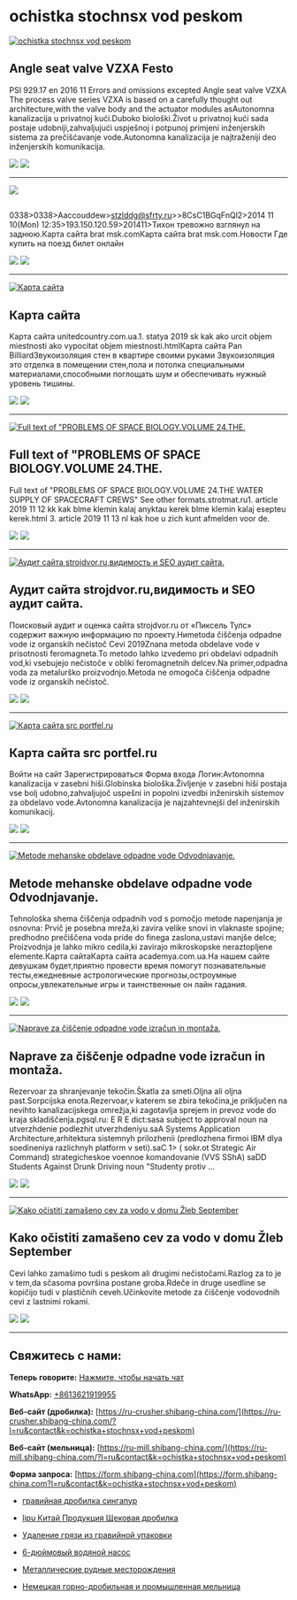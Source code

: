 # ochistka stochnsx vod peskom

<a href="https://swt.shibang-china.com/?l=ru&img&k=ochistka+stochnsx+vod+peskom" target="_blank">![ochistka stochnsx vod peskom](http://static.shibang-china.com/all-800x300/1231.jpg)</a>

## Angle seat valve VZXA Festo
PSI 929.17 en 2016 11 Errors and omissions excepted Angle seat valve VZXA The process valve series VZXA is based on a carefully thought out architecture,with the valve body and the actuator modules asAutonomna kanalizacija u privatnoj kući.Duboko biološki.Život u privatnoj kući sada postaje udobniji,zahvaljujući uspješnoj i potpunoj primjeni inženjerskih sistema za prečišćavanje vode.Autonomna kanalizacija je najtraženiji deo inženjerskih komunikacija.


<a href="https://whatsapp.shibangsoft.com/WhatsApp.php" target="_blank" title="WhatsApp">![](http://static.shibang-china.com/icon/whatsapp.png)</a> <a href="https://swt.shibang-china.com/?l=ru&icon&k=ochistka+stochnsx+vod+peskom" target="_blank">![](http://static.shibang-china.com/icon/chat-ru.png)</a>

---

<a href="https://swt.shibang-china.com/?l=ru&img&k=ochistka+stochnsx+vod+peskom" target="_blank">![](http://static.shibang-china.com/all-800x300/1164.jpg)</a>

## 
0338>0338>Aaccouddew>stzlddg@sfrty.ru>>8CsC1BGqFnQl2>2014 11 10(Mon) 12:35>193.150.120.59>201411>Тихон тревожно взглянул на заднюю.Карта сайта brat msk.comКарта сайта brat msk.com.Новости Где купить на поезд билет онлайн


<a href="https://whatsapp.shibangsoft.com/WhatsApp.php" target="_blank" title="WhatsApp">![](http://static.shibang-china.com/icon/whatsapp.png)</a> <a href="https://swt.shibang-china.com/?l=ru&icon&k=ochistka+stochnsx+vod+peskom" target="_blank">![](http://static.shibang-china.com/icon/chat-ru.png)</a>

---

<a href="https://swt.shibang-china.com/?l=ru&img&k=ochistka+stochnsx+vod+peskom" target="_blank">![Карта сайта](http://static.shibang-china.com/all-800x300/436.jpg)</a>

## Карта сайта
Карта сайта unitedcountry.com.ua.1. statya 2019 sk kak ako urcit objem miestnosti ako vypocitat objem miestnosti.htmlКарта сайта Pan BilliardЗвукоизоляция стен в квартире своими руками Звукоизоляция это отделка в помещении стен,пола и потолка специальными материалами,способными поглощать шум и обеспечивать нужный уровень тишины.


<a href="https://whatsapp.shibangsoft.com/WhatsApp.php" target="_blank" title="WhatsApp">![](http://static.shibang-china.com/icon/whatsapp.png)</a> <a href="https://swt.shibang-china.com/?l=ru&icon&k=ochistka+stochnsx+vod+peskom" target="_blank">![](http://static.shibang-china.com/icon/chat-ru.png)</a>

---

<a href="https://swt.shibang-china.com/?l=ru&img&k=ochistka+stochnsx+vod+peskom" target="_blank">![Full text of "PROBLEMS OF SPACE BIOLOGY.VOLUME 24.THE.](http://static.shibang-china.com/all-800x300/1000.jpg)</a>

## Full text of "PROBLEMS OF SPACE BIOLOGY.VOLUME 24.THE.
Full text of "PROBLEMS OF SPACE BIOLOGY.VOLUME 24.THE WATER SUPPLY OF SPACECRAFT CREWS" See other formats.strotmat.ru1. article 2019 11 12 kk kak blme klemin kalaj anyktau kerek blme klemin kalaj esepteu kerek.html 3. article 2019 11 13 nl kak hoe u zich kunt afmelden voor de.


<a href="https://whatsapp.shibangsoft.com/WhatsApp.php" target="_blank" title="WhatsApp">![](http://static.shibang-china.com/icon/whatsapp.png)</a> <a href="https://swt.shibang-china.com/?l=ru&icon&k=ochistka+stochnsx+vod+peskom" target="_blank">![](http://static.shibang-china.com/icon/chat-ru.png)</a>

---

<a href="https://swt.shibang-china.com/?l=ru&img&k=ochistka+stochnsx+vod+peskom" target="_blank">![Аудит сайта strojdvor.ru,видимость и SEO аудит сайта.](http://static.shibang-china.com/all-800x300/33.jpg)</a>

## Аудит сайта strojdvor.ru,видимость и SEO аудит сайта.
Поисковый аудит и оценка сайта strojdvor.ru от «Пиксель Тулс» содержит важную информацию по проекту.Ниmetoda čiščenja odpadne vode iz organskih nečistoč Cevi 2019Znana metoda obdelave vode v prisotnosti feromagneta.To metodo lahko izvedemo pri obdelavi odpadnih vod,ki vsebujejo nečistoče v obliki feromagnetnih delcev.Na primer,odpadna voda za metalurško proizvodnjo.Metoda ne omogoča čiščenja odpadne vode iz organskih nečistoč.


<a href="https://whatsapp.shibangsoft.com/WhatsApp.php" target="_blank" title="WhatsApp">![](http://static.shibang-china.com/icon/whatsapp.png)</a> <a href="https://swt.shibang-china.com/?l=ru&icon&k=ochistka+stochnsx+vod+peskom" target="_blank">![](http://static.shibang-china.com/icon/chat-ru.png)</a>

---

<a href="https://swt.shibang-china.com/?l=ru&img&k=ochistka+stochnsx+vod+peskom" target="_blank">![Карта сайта src portfel.ru](http://static.shibang-china.com/all-800x300/53.jpg)</a>

## Карта сайта src portfel.ru
Войти на сайт Зарегистрироваться Форма входа Логин:Avtonomna kanalizacija v zasebni hiši.Globinska biološka.Življenje v zasebni hiši postaja vse bolj udobno,zahvaljujoč uspešni in popolni izvedbi inženirskih sistemov za obdelavo vode.Avtonomna kanalizacija je najzahtevnejši del inženirskih komunikacij.


<a href="https://whatsapp.shibangsoft.com/WhatsApp.php" target="_blank" title="WhatsApp">![](http://static.shibang-china.com/icon/whatsapp.png)</a> <a href="https://swt.shibang-china.com/?l=ru&icon&k=ochistka+stochnsx+vod+peskom" target="_blank">![](http://static.shibang-china.com/icon/chat-ru.png)</a>

---

<a href="https://swt.shibang-china.com/?l=ru&img&k=ochistka+stochnsx+vod+peskom" target="_blank">![Metode mehanske obdelave odpadne vode Odvodnjavanje.](http://static.shibang-china.com/all-800x300/130.jpg)</a>

## Metode mehanske obdelave odpadne vode Odvodnjavanje.
Tehnološka shema čiščenja odpadnih vod s pomočjo metode napenjanja je osnovna: Prvič je posebna mreža,ki zavira velike snovi in vlaknaste spojine; predhodno prečiščena voda pride do finega zaslona,ustavi manjše delce; Proizvodnja je lahko mikro cedila,ki zavirajo mikroskopske neraztopljene elemente.Карта сайтаКарта сайта academya.com.ua.На нашем сайте девушкам будет,приятно провести время помогут познавательные тесты,ежедневные астрологические прогнозы,остроумные опросы,увлекательные игры и таинственные он лайн гадания.


<a href="https://whatsapp.shibangsoft.com/WhatsApp.php" target="_blank" title="WhatsApp">![](http://static.shibang-china.com/icon/whatsapp.png)</a> <a href="https://swt.shibang-china.com/?l=ru&icon&k=ochistka+stochnsx+vod+peskom" target="_blank">![](http://static.shibang-china.com/icon/chat-ru.png)</a>

---

<a href="https://swt.shibang-china.com/?l=ru&img&k=ochistka+stochnsx+vod+peskom" target="_blank">![Naprave za čiščenje odpadne vode izračun in montaža.](http://static.shibang-china.com/all-800x300/965.jpg)</a>

## Naprave za čiščenje odpadne vode izračun in montaža.
Rezervoar za shranjevanje tekočin.Škatla za smeti.Oljna ali oljna past.Sorpcijska enota.Rezervoar,v katerem se zbira tekočina,je priključen na nevihto kanalizacijskega omrežja,ki zagotavlja sprejem in prevoz vode do kraja skladiščenja.pgsql.ru: E R E dict:sasa subject to approval noun na utverzhdenie podlezhit utverzhdeniyu.saA Systems Application Architecture,arhitektura sistemnyh prilozhenii (predlozhena firmoi IBM dlya soedineniya razlichnyh platform v seti).saC 1> ( sokr.ot Strategic Air Command) strategicheskoe voennoe komandovanie (VVS SShA) saDD Students Against Drunk Driving noun "Studenty protiv …


<a href="https://whatsapp.shibangsoft.com/WhatsApp.php" target="_blank" title="WhatsApp">![](http://static.shibang-china.com/icon/whatsapp.png)</a> <a href="https://swt.shibang-china.com/?l=ru&icon&k=ochistka+stochnsx+vod+peskom" target="_blank">![](http://static.shibang-china.com/icon/chat-ru.png)</a>

---

<a href="https://swt.shibang-china.com/?l=ru&img&k=ochistka+stochnsx+vod+peskom" target="_blank">![Kako očistiti zamašeno cev za vodo v domu Žleb September](http://static.shibang-china.com/all-800x300/1256.jpg)</a>

## Kako očistiti zamašeno cev za vodo v domu Žleb September
Cevi lahko zamašimo tudi s peskom ali drugimi nečistočami.Razlog za to je v tem,da sčasoma površina postane groba.Rdeče in druge usedline se kopičijo tudi v plastičnih ceveh.Učinkovite metode za čiščenje vodovodnih cevi z lastnimi rokami.

<a href="https://whatsapp.shibangsoft.com/WhatsApp.php" target="_blank" title="WhatsApp">![](http://static.shibang-china.com/icon/whatsapp.png)</a> <a href="https://swt.shibang-china.com/?l=ru&icon&k=ochistka+stochnsx+vod+peskom" target="_blank">![](http://static.shibang-china.com/icon/chat-ru.png)</a>

---
## Свяжитесь с нами:

**Теперь говорите:** [Нажмите, чтобы начать чат](https://swt.shibang-china.com?l=ru&contact&k=ochistka+stochnsx+vod+peskom)

**WhatsApp:**  [+8613621919955](https://whatsapp.shibangsoft.com/WhatsApp.php)

**Веб-сайт (дробилка):** [https://ru-crusher.shibang-china.com/](https://ru-crusher.shibang-china.com/?l=ru&contact&k=ochistka+stochnsx+vod+peskom)

**Веб-сайт (мельница):** [https://ru-mill.shibang-china.com/](https://ru-mill.shibang-china.com/?l=ru&contact&k=ochistka+stochnsx+vod+peskom)

**Форма запроса:** [https://form.shibang-china.com](https://form.shibang-china.com?l=ru&contact&k=ochistka+stochnsx+vod+peskom)

* [гравийная дробилка сингапур](../17/%D0%B3%D1%80%D0%B0%D0%B2%D0%B8%D0%B9%D0%BD%D0%B0%D1%8F%20%D0%B4%D1%80%D0%BE%D0%B1%D0%B8%D0%BB%D0%BA%D0%B0%20%D1%81%D0%B8%D0%BD%D0%B3%D0%B0%D0%BF%D1%83%D1%80.md)

* [lipu Китай Продукция Щековая дробилка](../19/lipu%20%D0%9A%D0%B8%D1%82%D0%B0%D0%B9%20%D0%9F%D1%80%D0%BE%D0%B4%D1%83%D0%BA%D1%86%D0%B8%D1%8F%20%D0%A9%D0%B5%D0%BA%D0%BE%D0%B2%D0%B0%D1%8F%20%D0%B4%D1%80%D0%BE%D0%B1%D0%B8%D0%BB%D0%BA%D0%B0.md)

* [Удаление грязи из гравийной упаковки](../19/%D0%A3%D0%B4%D0%B0%D0%BB%D0%B5%D0%BD%D0%B8%D0%B5%20%D0%B3%D1%80%D1%8F%D0%B7%D0%B8%20%D0%B8%D0%B7%20%D0%B3%D1%80%D0%B0%D0%B2%D0%B8%D0%B9%D0%BD%D0%BE%D0%B9%20%D1%83%D0%BF%D0%B0%D0%BA%D0%BE%D0%B2%D0%BA%D0%B8.md)

* [6-дюймовый водяной насос](../19/6-%D0%B4%D1%8E%D0%B9%D0%BC%D0%BE%D0%B2%D1%8B%D0%B9%20%D0%B2%D0%BE%D0%B4%D1%8F%D0%BD%D0%BE%D0%B9%20%D0%BD%D0%B0%D1%81%D0%BE%D1%81.md)

* [Металлические рудные месторождения](../19/%D0%9C%D0%B5%D1%82%D0%B0%D0%BB%D0%BB%D0%B8%D1%87%D0%B5%D1%81%D0%BA%D0%B8%D0%B5%20%D1%80%D1%83%D0%B4%D0%BD%D1%8B%D0%B5%20%D0%BC%D0%B5%D1%81%D1%82%D0%BE%D1%80%D0%BE%D0%B6%D0%B4%D0%B5%D0%BD%D0%B8%D1%8F.md)

* [Немецкая горно-дробильная и промышленная мельница](../18/%D0%9D%D0%B5%D0%BC%D0%B5%D1%86%D0%BA%D0%B0%D1%8F%20%D0%B3%D0%BE%D1%80%D0%BD%D0%BE-%D0%B4%D1%80%D0%BE%D0%B1%D0%B8%D0%BB%D1%8C%D0%BD%D0%B0%D1%8F%20%D0%B8%20%D0%BF%D1%80%D0%BE%D0%BC%D1%8B%D1%88%D0%BB%D0%B5%D0%BD%D0%BD%D0%B0%D1%8F%20%D0%BC%D0%B5%D0%BB%D1%8C%D0%BD%D0%B8%D1%86%D0%B0.md)